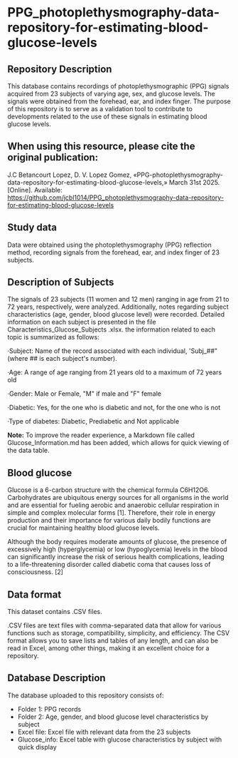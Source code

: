 # PPG_photoplethysmography-data-repository-for-estimating-blood-glucose-levels

## Repository Description
This database contains recordings of photoplethysmographic (PPG) signals acquired from 23 subjects of varying age, sex, and glucose levels. The signals were obtained from the forehead, ear, and index finger.
The purpose of this repository is to serve as a validation tool to contribute to developments related to the use of these signals in estimating blood glucose levels.

## When using this resource, please cite the original publication:
J.C Betancourt Lopez, D. V. Lopez Gomez,  «PPG-photoplethysmography-data-repository-for-estimating-blood-glucose-levels,» March 31st 2025. [Online]. Available:
https://github.com/jcbl1014/PPG_photoplethysmography-data-repository-for-estimating-blood-glucose-levels

## Study data
Data were obtained using the photoplethysmography (PPG) reflection method, recording signals from the forehead, ear, and index finger of 23 subjects.

## Description of Subjects
The signals of 23 subjects (11 women and 12 men) ranging in age from 21 to 72 years, respectively, were analyzed. Additionally, notes regarding subject characteristics (age, gender, blood glucose level) were recorded. Detailed information on each subject is presented in the file Characteristics_Glucose_Subjects .xlsx. 
the information related to each topic is summarized as follows:

·Subject: Name of the record associated with each individual, 'Subj_##" (where ## is each subject's number).

·Age: A range of age ranging from 21 years old to a maximum of 72 years old 

·Gender: Male or Female, "M" if male and "F" female 

·Diabetic: Yes, for the one who is diabetic and not, for the one who is not 

·Type of diabetes: Diabetic, Prediabetic and Not applicable 

**Note:** To improve the reader experience, a Markdown file called Glucose_Information.md has been added, which allows for quick viewing of the data table.

## Blood glucose
Glucose is a 6-carbon structure with the chemical formula C6H12O6. Carbohydrates are ubiquitous energy sources for all organisms in the world and are essential for fueling aerobic and anaerobic cellular respiration in simple and complex molecular forms [1]. Therefore, their role in energy production and their importance for various daily bodily functions are crucial for maintaining healthy blood glucose levels.

Although the body requires moderate amounts of glucose, the presence of excessively high (hyperglycemia) or low (hypoglycemia) levels in the blood can significantly increase the risk of serious health complications, leading to a life-threatening disorder called diabetic coma that causes loss of consciousness. [2]

## Data format
This dataset contains .CSV files.

.CSV files are text files with comma-separated data that allow for various functions such as storage, compatibility, simplicity, and efficiency. The CSV format allows you to save lists and tables of any length, and can also be read in Excel, among other things, making it an excellent choice for a repository.

## Database Description
The database uploaded to this repository consists of:
- Folder 1: PPG records
- Folder 2: Age, gender, and blood glucose level characteristics by subject
- Excel file: Excel file with relevant data from the 23 subjects
- Glucose_info: Excel table with glucose characteristics by subject with quick display
